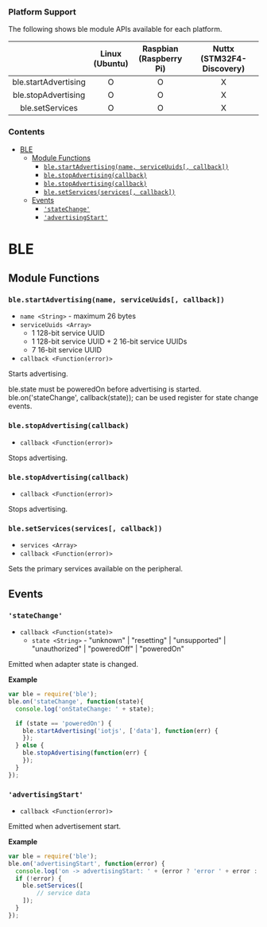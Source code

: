 ### Platform Support

The following shows ble module APIs available for each platform.

|  | Linux<br/>(Ubuntu) | Raspbian<br/>(Raspberry Pi) | Nuttx<br/>(STM32F4-Discovery) |
| :---: | :---: | :---: | :---: |
| ble.startAdvertising | O | O | X |
| ble.stopAdvertising | O | O | X |
| ble.setServices | O | O | X |


### Contents

- [BLE](#ble)
    - [Module Functions](#module-functions)
        - [`ble.startAdvertising(name, serviceUuids[, callback])`](#blestartadvertisingname-serviceuuids-callback)
        - [`ble.stopAdvertising(callback)`](#blestopadvertisingcallback)
        - [`ble.stopAdvertising(callback)`](#blestopadvertisingcallback-1)
        - [`ble.setServices(services[, callback])`](#blesetservicesservices-callback)
    - [Events](#events)
        - [`'stateChange'`](#statechange)
        - [`'advertisingStart'`](#advertisingstart)


# BLE


## Module Functions


### `ble.startAdvertising(name, serviceUuids[, callback])`
* `name <String>` - maximum 26 bytes
* `serviceUuids <Array>`
  * 1 128-bit service UUID
  * 1 128-bit service UUID + 2 16-bit service UUIDs
  * 7 16-bit service UUID
* `callback <Function(error)>`

Starts advertising.

ble.state must be poweredOn before advertising is started. 
ble.on('stateChange', callback(state)); can be used register for state change events.


### `ble.stopAdvertising(callback)`
* `callback <Function(error)>`

Stops advertising.


### `ble.stopAdvertising(callback)`
* `callback <Function(error)>`

Stops advertising.


### `ble.setServices(services[, callback])`
* `services <Array>`
* `callback <Function(error)>`

Sets the primary services available on the peripheral.


## Events


### `'stateChange'`
* `callback <Function(state)>`
  * `state <String>` - "unknown" | "resetting" | "unsupported" | "unauthorized" | "poweredOff" | "poweredOn"

Emitted when adapter state is changed.

**Example**

```js
var ble = require('ble');
ble.on('stateChange', function(state){
  console.log('onStateChange: ' + state);

  if (state == 'poweredOn') {
    ble.startAdvertising('iotjs', ['data'], function(err) {
    });
  } else {
    ble.stopAdvertising(function(err) {
    });
  }
});
```

### `'advertisingStart'`
* `callback <Function(error)>`

Emitted when advertisement start.

**Example**

```js
var ble = require('ble');
ble.on('advertisingStart', function(error) {
  console.log('on -> advertisingStart: ' + (error ? 'error ' + error : 'success'));
  if (!error) {
    ble.setServices([
        // service data
    ]);
  }
});
```